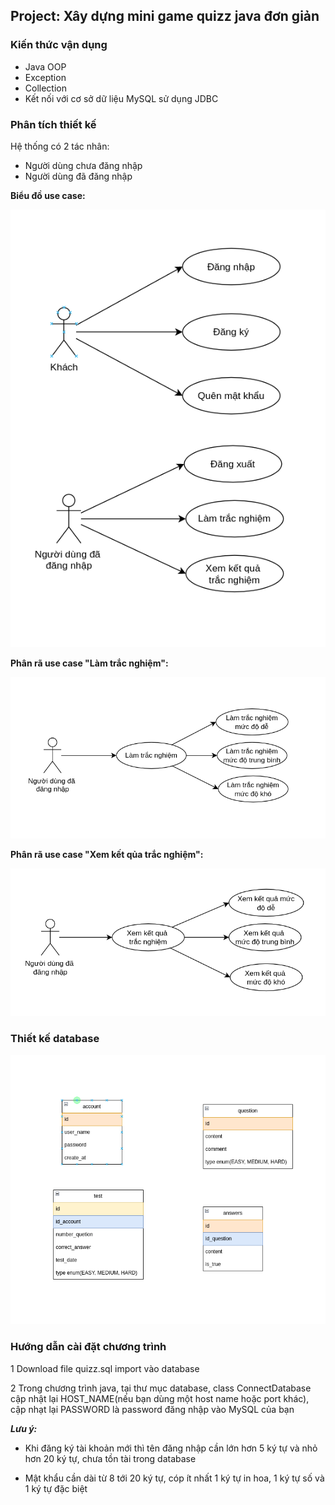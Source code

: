 ## Project: Xây dựng mini game quizz java đơn giản

### Kiến thức vận dụng
- Java OOP
- Exception
- Collection
- Kết nối với cơ sở dữ liệu MySQL sử dụng JDBC


### Phân tích thiết kế 

Hệ thống có 2 tác nhân: 
- Người dùng chưa đăng nhập
- Người dùng đã đăng nhập

**Biểu đồ use case:**

![image](../../image/image1.png)

**Phân rã use case "Làm trắc nghiệm":**  

![image](../../image/image2.png)

**Phân rã use case "Xem kết qủa trắc nghiệm":**  

![image](../../image/image3.png)

### Thiết kế database

![image](../../image/image4.png)



### Hướng dẫn cài đặt chương trình

1 Download file quizz.sql import vào database    

2 Trong chương trình java, tại thư mục database, class ConnectDatabase cập nhật lại HOST_NAME(nếu bạn dùng một host name hoặc port khác), cập nhạt lại PASSWORD là password đăng nhập vào MySQL của bạn

***Lưu ý:***
- Khi đăng ký tài khoản mới thì tên đăng nhập cần lớn hơn 5 ký tự và nhỏ hơn 20 ký tự, chưa tồn tài trong database

- Mật khẩu cần dài từ 8 tới 20 ký tự, cóp ít nhất 1 ký tự in hoa, 1 ký tự số và 1 ký tự đặc biệt